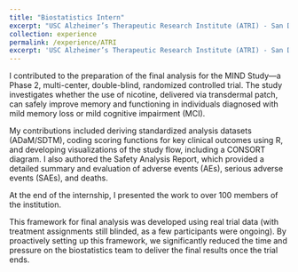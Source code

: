 ```yaml
---
title: "Biostatistics Intern"
excerpt: "USC Alzheimer’s Therapeutic Research Institute (ATRI) - San Diego, California, USA"
collection: experience
permalink: /experience/ATRI
excerpt: 'USC Alzheimer’s Therapeutic Research Institute (ATRI) - San Diego, California, USA'
---
```


I contributed to the preparation of the final analysis for the MIND Study—a Phase 2, multi-center, double-blind, randomized controlled trial. The study investigates whether the use of nicotine, delivered via transdermal patch, can safely improve memory and functioning in individuals diagnosed with mild memory loss or mild cognitive impairment (MCI).

My contributions included deriving standardized analysis datasets (ADaM/SDTM), coding scoring functions for key clinical outcomes using R, and developing visualizations of the study flow, including a CONSORT diagram. I also authored the Safety Analysis Report, which provided a detailed summary and evaluation of adverse events (AEs), serious adverse events (SAEs), and deaths.

At the end of the internship, I presented the work to over 100 members of the institution.

This framework for final analysis was developed using real trial data (with treatment assignments still blinded, as a few participants were ongoing). By proactively setting up this framework, we significantly reduced the time and pressure on the biostatistics team to deliver the final results once the trial ends.

